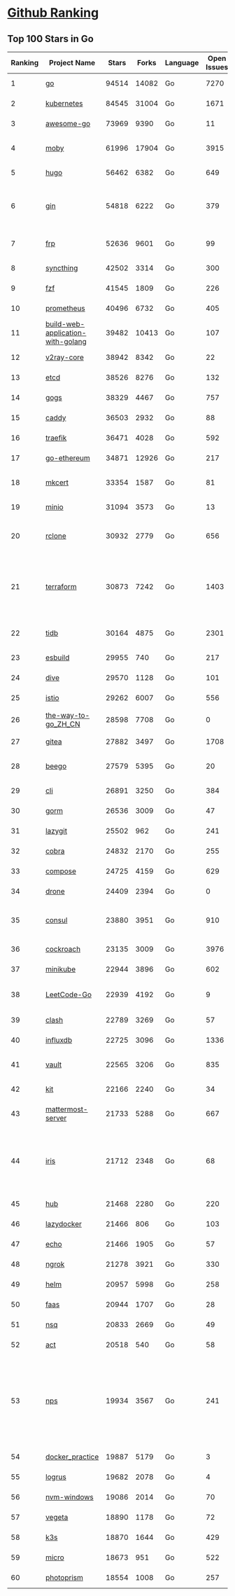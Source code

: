 [Github Ranking](../README.md)
==========

## Top 100 Stars in Go

| Ranking | Project Name | Stars | Forks | Language | Open Issues | Description | Last Commit |
| ------- | ------------ | ----- | ----- | -------- | ----------- | ----------- | ----------- |
| 1 | [go](https://github.com/golang/go) | 94514 | 14082 | Go | 7270 | The Go programming language | 2022-01-17T09:24:48Z |
| 2 | [kubernetes](https://github.com/kubernetes/kubernetes) | 84545 | 31004 | Go | 1671 | Production-Grade Container Scheduling and Management | 2022-01-18T01:39:36Z |
| 3 | [awesome-go](https://github.com/avelino/awesome-go) | 73969 | 9390 | Go | 11 | A curated list of awesome Go frameworks, libraries and software | 2022-01-17T23:40:53Z |
| 4 | [moby](https://github.com/moby/moby) | 61996 | 17904 | Go | 3915 | Moby Project - a collaborative project for the container ecosystem to assemble container-based systems | 2022-01-16T14:12:36Z |
| 5 | [hugo](https://github.com/gohugoio/hugo) | 56462 | 6382 | Go | 649 | The world’s fastest framework for building websites. | 2022-01-18T01:11:43Z |
| 6 | [gin](https://github.com/gin-gonic/gin) | 54818 | 6222 | Go | 379 | Gin is a HTTP web framework written in Go (Golang). It features a Martini-like API with much better performance -- up to 40 times faster. If you need smashing performance, get yourself some Gin. | 2022-01-17T22:10:19Z |
| 7 | [frp](https://github.com/fatedier/frp) | 52636 | 9601 | Go | 99 | A fast reverse proxy to help you expose a local server behind a NAT or firewall to the internet. | 2022-01-13T06:26:07Z |
| 8 | [syncthing](https://github.com/syncthing/syncthing) | 42502 | 3314 | Go | 300 | Open Source Continuous File Synchronization | 2022-01-17T17:53:40Z |
| 9 | [fzf](https://github.com/junegunn/fzf) | 41545 | 1809 | Go | 226 | :cherry_blossom: A command-line fuzzy finder | 2022-01-11T14:08:56Z |
| 10 | [prometheus](https://github.com/prometheus/prometheus) | 40496 | 6732 | Go | 405 | The Prometheus monitoring system and time series database. | 2022-01-17T15:43:55Z |
| 11 | [build-web-application-with-golang](https://github.com/astaxie/build-web-application-with-golang) | 39482 | 10413 | Go | 107 | A golang ebook intro how to build a web with golang | 2022-01-01T23:27:08Z |
| 12 | [v2ray-core](https://github.com/v2ray/v2ray-core) | 38942 | 8342 | Go | 22 | A platform for building proxies to bypass network restrictions. | 2022-01-13T02:22:35Z |
| 13 | [etcd](https://github.com/etcd-io/etcd) | 38526 | 8276 | Go | 132 | Distributed reliable key-value store for the most critical data of a distributed system | 2022-01-17T23:46:56Z |
| 14 | [gogs](https://github.com/gogs/gogs) | 38329 | 4467 | Go | 757 | Gogs is a painless self-hosted Git service | 2022-01-17T17:11:44Z |
| 15 | [caddy](https://github.com/caddyserver/caddy) | 36503 | 2932 | Go | 88 | Fast, multi-platform web server with automatic HTTPS | 2022-01-17T12:00:41Z |
| 16 | [traefik](https://github.com/traefik/traefik) | 36471 | 4028 | Go | 592 | The Cloud Native Application Proxy | 2022-01-17T13:28:05Z |
| 17 | [go-ethereum](https://github.com/ethereum/go-ethereum) | 34871 | 12926 | Go | 217 | Official Go implementation of the Ethereum protocol | 2022-01-18T01:41:58Z |
| 18 | [mkcert](https://github.com/FiloSottile/mkcert) | 33354 | 1587 | Go | 81 | A simple zero-config tool to make locally trusted development certificates with any names you'd like. | 2022-01-15T01:01:54Z |
| 19 | [minio](https://github.com/minio/minio) | 31094 | 3573 | Go | 13 | High Performance, Kubernetes Native Object Storage | 2022-01-17T18:14:58Z |
| 20 | [rclone](https://github.com/rclone/rclone) | 30932 | 2779 | Go | 656 | "rsync for cloud storage" - Google Drive, S3, Dropbox, Backblaze B2, One Drive, Swift, Hubic, Wasabi, Google Cloud Storage, Yandex Files | 2022-01-16T15:25:49Z |
| 21 | [terraform](https://github.com/hashicorp/terraform) | 30873 | 7242 | Go | 1403 | Terraform enables you to safely and predictably create, change, and improve infrastructure. It is an open source tool that codifies APIs into declarative configuration files that can be shared amongst team members, treated as code, edited, reviewed, and versioned. | 2022-01-17T22:09:00Z |
| 22 | [tidb](https://github.com/pingcap/tidb) | 30164 | 4875 | Go | 2301 | TiDB is an open source distributed HTAP database compatible with the MySQL protocol  | 2022-01-18T02:58:22Z |
| 23 | [esbuild](https://github.com/evanw/esbuild) | 29955 | 740 | Go | 217 | An extremely fast JavaScript and CSS bundler and minifier | 2022-01-14T18:50:35Z |
| 24 | [dive](https://github.com/wagoodman/dive) | 29570 | 1128 | Go | 101 | A tool for exploring each layer in a docker image | 2022-01-14T22:39:46Z |
| 25 | [istio](https://github.com/istio/istio) | 29262 | 6007 | Go | 556 | Connect, secure, control, and observe services. | 2022-01-18T02:24:36Z |
| 26 | [the-way-to-go_ZH_CN](https://github.com/unknwon/the-way-to-go_ZH_CN) | 28598 | 7708 | Go | 0 | 《The Way to Go》中文译本，中文正式名《Go 入门指南》 | 2022-01-15T08:40:00Z |
| 27 | [gitea](https://github.com/go-gitea/gitea) | 27882 | 3497 | Go | 1708 | Git with a cup of tea, painless self-hosted git service | 2022-01-18T02:58:50Z |
| 28 | [beego](https://github.com/beego/beego) | 27579 | 5395 | Go | 20 | beego is an open-source, high-performance web framework for the Go programming language. | 2022-01-11T06:06:43Z |
| 29 | [cli](https://github.com/cli/cli) | 26891 | 3250 | Go | 384 | GitHub’s official command line tool | 2022-01-18T01:59:49Z |
| 30 | [gorm](https://github.com/go-gorm/gorm) | 26536 | 3009 | Go | 47 | The fantastic ORM library for Golang, aims to be developer friendly | 2022-01-12T05:13:00Z |
| 31 | [lazygit](https://github.com/jesseduffield/lazygit) | 25502 | 962 | Go | 241 | simple terminal UI for git commands | 2022-01-17T21:27:46Z |
| 32 | [cobra](https://github.com/spf13/cobra) | 24832 | 2170 | Go | 255 | A Commander for modern Go CLI interactions | 2022-01-12T07:23:28Z |
| 33 | [compose](https://github.com/docker/compose) | 24725 | 4159 | Go | 629 | Define and run multi-container applications with Docker | 2022-01-17T06:30:27Z |
| 34 | [drone](https://github.com/harness/drone) | 24409 | 2394 | Go | 0 | Drone is a Container-Native, Continuous Delivery Platform | 2022-01-14T18:38:28Z |
| 35 | [consul](https://github.com/hashicorp/consul) | 23880 | 3951 | Go | 910 | Consul is a distributed, highly available, and data center aware solution to connect and configure applications across dynamic, distributed infrastructure. | 2022-01-18T01:10:04Z |
| 36 | [cockroach](https://github.com/cockroachdb/cockroach) | 23135 | 3009 | Go | 3976 | CockroachDB - the open source, cloud-native distributed SQL database. | 2022-01-18T03:01:33Z |
| 37 | [minikube](https://github.com/kubernetes/minikube) | 22944 | 3896 | Go | 602 | Run Kubernetes locally | 2022-01-17T23:54:25Z |
| 38 | [LeetCode-Go](https://github.com/halfrost/LeetCode-Go) | 22939 | 4192 | Go | 9 | ✅ Solutions to LeetCode by Go, 100% test coverage, runtime beats 100% / LeetCode 题解 | 2022-01-17T01:55:02Z |
| 39 | [clash](https://github.com/Dreamacro/clash) | 22789 | 3269 | Go | 57 | A rule-based tunnel in Go. | 2022-01-15T11:33:22Z |
| 40 | [influxdb](https://github.com/influxdata/influxdb) | 22725 | 3096 | Go | 1336 | Scalable datastore for metrics, events, and real-time analytics | 2022-01-13T22:51:16Z |
| 41 | [vault](https://github.com/hashicorp/vault) | 22565 | 3206 | Go | 835 | A tool for secrets management, encryption as a service, and privileged access management | 2022-01-17T22:27:49Z |
| 42 | [kit](https://github.com/go-kit/kit) | 22166 | 2240 | Go | 34 | A standard library for microservices. | 2022-01-11T14:59:24Z |
| 43 | [mattermost-server](https://github.com/mattermost/mattermost-server) | 21733 | 5288 | Go | 667 | Mattermost is an open source platform for secure collaboration across the entire software development lifecycle. | 2022-01-17T23:32:25Z |
| 44 | [iris](https://github.com/kataras/iris) | 21712 | 2348 | Go | 68 | The fastest HTTP/2 Go Web Framework. AWS Lambda, gRPC, MVC, Unique Router, Websockets, Sessions, Test suite, Dependency Injection and more. A true successor of expressjs and laravel \| 谢谢 https://github.com/kataras/iris/issues/1329 \| | 2022-01-08T17:54:34Z |
| 45 | [hub](https://github.com/github/hub) | 21468 | 2280 | Go | 220 | A command-line tool that makes git easier to use with GitHub. | 2022-01-13T16:57:38Z |
| 46 | [lazydocker](https://github.com/jesseduffield/lazydocker) | 21466 | 806 | Go | 103 | The lazier way to manage everything docker | 2022-01-18T01:28:09Z |
| 47 | [echo](https://github.com/labstack/echo) | 21466 | 1905 | Go | 57 | High performance, minimalist Go web framework | 2022-01-17T18:15:20Z |
| 48 | [ngrok](https://github.com/inconshreveable/ngrok) | 21278 | 3921 | Go | 330 | Introspected tunnels to localhost | 2021-12-16T15:44:31Z |
| 49 | [helm](https://github.com/helm/helm) | 20957 | 5998 | Go | 258 | The Kubernetes Package Manager | 2022-01-18T02:00:47Z |
| 50 | [faas](https://github.com/openfaas/faas) | 20944 | 1707 | Go | 28 | OpenFaaS - Serverless Functions Made Simple | 2021-12-20T09:58:35Z |
| 51 | [nsq](https://github.com/nsqio/nsq) | 20833 | 2669 | Go | 49 | A realtime distributed messaging platform | 2022-01-06T05:16:54Z |
| 52 | [act](https://github.com/nektos/act) | 20518 | 540 | Go | 58 | Run your GitHub Actions locally 🚀 | 2022-01-10T02:07:17Z |
| 53 | [nps](https://github.com/ehang-io/nps) | 19934 | 3567 | Go | 241 | 一款轻量级、高性能、功能强大的内网穿透代理服务器。支持tcp、udp、socks5、http等几乎所有流量转发，可用来访问内网网站、本地支付接口调试、ssh访问、远程桌面，内网dns解析、内网socks5代理等等……，并带有功能强大的web管理端。a lightweight, high-performance, powerful intranet penetration proxy server, with a powerful web management terminal. | 2022-01-16T08:43:08Z |
| 54 | [docker_practice](https://github.com/yeasy/docker_practice) | 19887 | 5179 | Go | 3 | Learn and understand Docker technologies, with real DevOps practice! | 2022-01-04T03:01:18Z |
| 55 | [logrus](https://github.com/sirupsen/logrus) | 19682 | 2078 | Go | 4 | Structured, pluggable logging for Go. | 2022-01-12T23:45:11Z |
| 56 | [nvm-windows](https://github.com/coreybutler/nvm-windows) | 19086 | 2014 | Go | 70 | A node.js version management utility for Windows. Ironically written in Go. | 2022-01-17T18:08:29Z |
| 57 | [vegeta](https://github.com/tsenart/vegeta) | 18890 | 1178 | Go | 72 | HTTP load testing tool and library. It's over 9000! | 2021-09-23T13:14:57Z |
| 58 | [k3s](https://github.com/k3s-io/k3s) | 18870 | 1644 | Go | 429 | Lightweight Kubernetes | 2022-01-17T19:21:21Z |
| 59 | [micro](https://github.com/zyedidia/micro) | 18673 | 951 | Go | 522 | A modern and intuitive terminal-based text editor | 2022-01-09T03:51:20Z |
| 60 | [photoprism](https://github.com/photoprism/photoprism) | 18554 | 1008 | Go | 257 | Photos App powered by Go and Google TensorFlow 🌈 ✨ | 2022-01-17T20:20:39Z |


